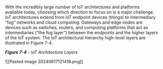 With the incredibly large number of IoT architectures and platforms available today, choosing which direction to focus on is a major challenge. IoT architectures extend from IoT endpoint devices (things) to intermediary “fog” networks and cloud computing. Gateways and edge nodes are devices such as switches, routers, and computing platforms that act as intermediaries (“the fog layer”) between the endpoints and the higher layers of the IoT system. The IoT architectural hierarchy high-level layers are illustrated in Figure 7-4.

**_Figure 7-4_** _- IoT Architecture Layers_

![[Pasted image 20240617121418.png]]


